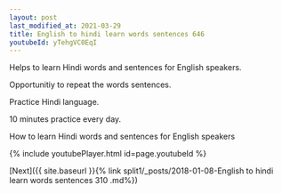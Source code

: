 ```yaml
---
layout: post
last_modified_at: 2021-03-29
title: English to hindi learn words sentences 646 
youtubeId: yTehgVC0EqI
---
```

 
 
Helps to learn Hindi words and sentences for English speakers.

Opportunitiy to repeat the words sentences. 

Practice Hindi language. 
 
10 minutes practice every day. 
 
How to learn Hindi words and sentences for English speakers 
 
{% include youtubePlayer.html id=page.youtubeId %}
 
 
[Next]({{ site.baseurl }}{% link  split1/_posts/2018-01-08-English to hindi learn words sentences 310 .md%})
 
